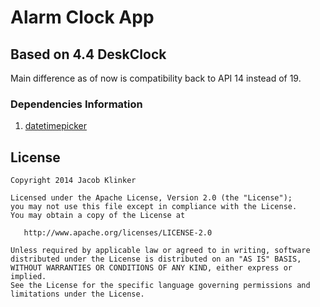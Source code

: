 # Alarm Clock App
## Based on 4.4 DeskClock

Main difference as of now is compatibility back to API 14 instead of 19.

### Dependencies Information

1) [datetimepicker](https://github.com/klinker41/datetimepicker)

## License

    Copyright 2014 Jacob Klinker

    Licensed under the Apache License, Version 2.0 (the "License");
    you may not use this file except in compliance with the License.
    You may obtain a copy of the License at

       http://www.apache.org/licenses/LICENSE-2.0

    Unless required by applicable law or agreed to in writing, software
    distributed under the License is distributed on an "AS IS" BASIS,
    WITHOUT WARRANTIES OR CONDITIONS OF ANY KIND, either express or implied.
    See the License for the specific language governing permissions and
    limitations under the License.